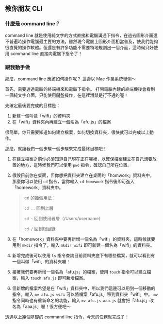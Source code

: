 ## 教你朋友 CLI

### 什麼是 command line？

command line 就是使用純文字的方式直接和電腦溝通下指令，在過去圖形介面還不普遍時操作電腦最主要的方法。雖然現今電腦上圖形介面相當普及，使我們能夠很直覺的操作軟體。但還是有許多功能不需要特地規劃出一個介面，這時候只好使用 command line 直接向電腦下指令了！

### 跟我動手做

那麼，command line 應該如何操作呢？
這邊以 Mac 作業系統舉例～

首先，需要透過電腦的終端機來和電腦下指令。
打開電腦內建的終端機後會看到一個純文字介面，只能使用鍵盤操作，在這裡滑鼠是行不通的喔！

先確定最後要完成的目標是：
1. 新建一個叫做「wifi」的資料夾
2. 在「wifi」資料夾內再建立一個名為「afu.js」的檔案

很簡單，你只需要知道如何建立檔案，如何切換資料夾，很快就可以完成以上動作。

那麼，就讓我們一個步驟一個步驟來完成最終目標吧！

1. 在建立檔案之前你必須知道自己現在正在哪裡，以確保檔案建立在自己想要放置的地方，這時候我們可以使用 `pwd` 指令，確認自己所在位置。

2. 假設目前你在桌面，但你想把資料夾建立在桌面的「homwork」資料夾中，那麼你可以使用 `cd` 指令，當你輸入 `cd homework` 指令後即可進入「homework」資料夾中。

   > cd 的幾個用法：
   >
   > `cd ..` 回到上層
   > 
   > `cd ~` 回到使用者層（/Users/username）
   > 
   > `cd /` 回到根目錄

3. 在「homework」資料夾中要再新增一個名為「wifi」的資料夾，這時候就要用到 `mkdir` 指令了，輸入 `mkdir wifi` 即可新建一個名為「wifi」的資料夾。

4. 新增完成後可以使用 `ls` 指令查詢目前資料夾底下有哪些檔案，就可以看到有一個叫做「wifi」的資料夾囉！

5. 接著我們要再新增一個名為「afu.js」的檔案，使用 `touch` 指令可以建立檔案，輸入 `touch afu.js` 即可新增檔案。

6. 但新增的檔案希望是在「wifi」資料夾中，所以我們這邊可以用到一個移動的指令，輸入 `mv afu.js wifi` 可以將檔案「afu.js」移到資料夾「wifi」中。 `mv` 指令同時也有重新命名的功能，輸入 `mv afu.js aaa.js` 就會把「afu.js」改名為「aaa.js」喔！很方便吧～


透過以上幾個基礎的 command line 指令，今天的任務就完成了！



